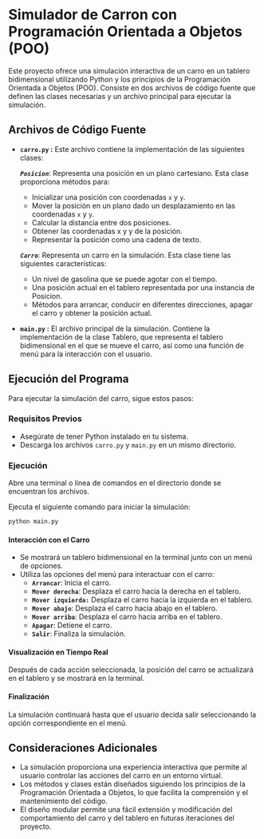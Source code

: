 # Simulador de Carron con Programación Orientada a Objetos (POO)

Este proyecto ofrece una simulación interactiva de un carro en un tablero bidimensional utilizando Python y los principios de la Programación Orientada a Objetos (POO). Consiste en dos archivos de código fuente que definen las clases necesarias y un archivo principal para ejecutar la simulación.

## Archivos de Código Fuente
- **`carro.py` :**
    Este archivo contiene la implementación de las siguientes clases:

    ***`Posicion`***: Representa una posición en un plano cartesiano. Esta clase proporciona métodos para:

    - Inicializar una posición con coordenadas `x` y `y`.
    - Mover la posición en un plano dado un desplazamiento en las coordenadas `x` y `y`.
    - Calcular la distancia entre dos posiciones.
    - Obtener las coordenadas x y y de la posición.
    - Representar la posición como una cadena de texto.

    ***`Carro`***: Representa un carro en la simulación. Esta clase tiene las siguientes características:

    - Un nivel de gasolina que se puede agotar con el tiempo.
    - Una posición actual en el tablero representada por una instancia de Posicion.
    - Métodos para arrancar, conducir en diferentes direcciones, apagar el carro y obtener la posición actual.

- **`main.py` :**
    El archivo principal de la simulación. Contiene la implementación de la clase Tablero, que representa el tablero bidimensional en el que se mueve el carro, así como una función de menú para la interacción con el usuario.

## Ejecución del Programa
Para ejecutar la simulación del carro, sigue estos pasos:

### Requisitos Previos

- Asegúrate de tener Python instalado en tu sistema.
- Descarga los archivos `carro.py` y `main.py` en un mismo directorio.

### Ejecución

Abre una terminal o línea de comandos en el directorio donde se encuentran los archivos.

Ejecuta el siguiente comando para iniciar la simulación:

```bash
python main.py
```

#### Interacción con el Carro

- Se mostrará un tablero bidimensional en la terminal junto con un menú de opciones.
- Utiliza las opciones del menú para interactuar con el carro:
    - **`Arrancar`**: Inicia el carro.
    - **`Mover derecha`**: Desplaza el carro hacia la derecha en el tablero.
    - **`Mover izquierda:`** Desplaza el carro hacia la izquierda en el tablero.
    - **`Mover abajo`**: Desplaza el carro hacia abajo en el tablero.
    - **`Mover arriba`**: Desplaza el carro hacia arriba en el tablero.
    - **`Apagar`**: Detiene el carro.
    - **`Salir`**: Finaliza la simulación.

#### Visualización en Tiempo Real

Después de cada acción seleccionada, la posición del carro se actualizará en el tablero y se mostrará en la terminal.

#### Finalización

La simulación continuará hasta que el usuario decida salir seleccionando la opción correspondiente en el menú.

## Consideraciones Adicionales
- La simulación proporciona una experiencia interactiva que permite al usuario controlar las acciones del carro en un entorno virtual.
- Los métodos y clases están diseñados siguiendo los principios de la Programación Orientada a Objetos, lo que facilita la comprensión y el mantenimiento del código.
- El diseño modular permite una fácil extensión y modificación del comportamiento del carro y del tablero en futuras iteraciones del proyecto.
